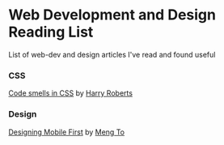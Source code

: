 # Web Development and Design Reading List
List of web-dev and design articles I've read and found useful

### CSS
[Code smells in CSS](https://csswizardry.com/2012/11/code-smells-in-css) by [Harry Roberts](https://csswizardry.com)

### Design

[Designing Mobile First](https://medium.com/design-with-sketch/designing-mobile-first-a082d2b4a4c8) by [Meng To](https://medium.com/@mengto)
